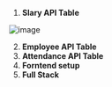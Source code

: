 1. **Slary API Table**

![image](https://github.com/Panu-S-Harshit-Ninja-07/OT-Salary-API/assets/156056444/069bb13b-2def-4b1a-bd84-380b76e2f48a)

2. **Employee API Table**
3. **Attendance API Table**
4. **Forntend setup**
5. **Full Stack**
